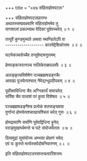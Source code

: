 +++
title = "०४७ संहिताहोमपटलः"

+++
संहिताहोमपटलप्रारम्भः    
अथातस्सम्प्रवक्ष्यामि संहिताहोममेव तु  
यागशालां प्रकल्प्याथ वेदिकां पूर्ववच्चरेत् ॥ १ ॥


तत्पूर्वे कुण्डमुच्यते अथवा स्थण्डिलेऽपि वा  
------------------- कारयेद्देशिकोत्तमः ॥ २ ॥


घटमेकन्न्यसेच्चैव तन्तुवेष्टमनुत्तमम्  

हेमपङ्कजरत्नञ्च नालिकेराम्रपल्लवैः ॥ ३ ॥


अलङ्कृत्यविशेषेण पञ्चब्रह्मषडङ्गकैः  
आवाह्य पूजयेत्पश्चात् नैवेद्यन्धूपदीपकम् ॥ ४ ॥


पूर्वोक्तविधिना चैव अग्निकार्यं समाचरेत्  
सर्पिषा चैव पालाशं परं हुत्वा विशेषतः ॥ ५ ॥


पञ्चब्रह्मषडङ्गैश्च प्रत्येकं शतसङ्ख्यया  
पुर्णान्तं होमयेत्पश्चात्प्रायश्चित्तं चरेत् गुरुः ॥ ६ ॥


होमद्रव्याणि सर्वाणि पूर्ववद्विधिना हुनेत्  
पराङ्मुखार्घ्यमन्ते च घटे संयोजयेत्ततः ॥ ७ ॥


दिव्यमुद्रां सुसंयोज्य अम्भसा प्रोक्षणं भवेत्  
एवं यः कुरुते मर्त्यस्सर्वदोषनिवारणम् ॥ ८ ॥


इति संहिताहोमपटलस्सप्तचत्वारिंशत्तमः  
